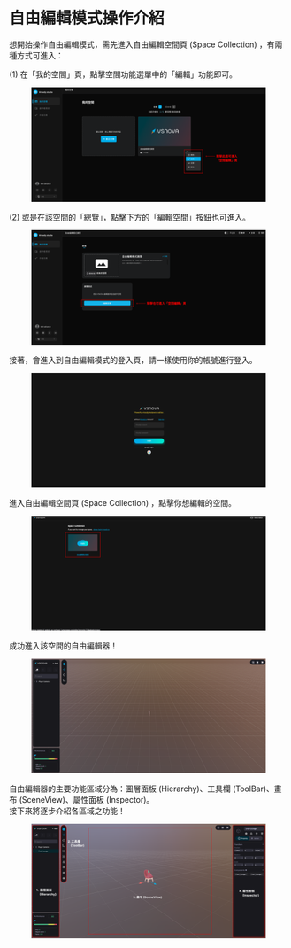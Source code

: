# 自由編輯模式操作介紹

想開始操作自由編輯模式，需先進入自由編輯空間頁 (Space Collection) ，有兩種方式可進入：

(1) 在「我的空間」頁，點擊空間功能選單中的「編輯」功能即可。

<figure><img src="../.gitbook/assets/Frame 86.png" alt=""><figcaption></figcaption></figure>

(2) 或是在該空間的「總覽」，點擊下方的「編輯空間」按鈕也可進入。

<figure><img src="../.gitbook/assets/Frame 85.png" alt=""><figcaption></figcaption></figure>



接著，會進入到自由編輯模式的登入頁，請一樣使用你的帳號進行登入。

<figure><img src="../.gitbook/assets/Frame 87.png" alt=""><figcaption></figcaption></figure>



進入自由編輯空間頁 (Space Collection) ，點擊你想編輯的空間。

<figure><img src="../.gitbook/assets/Frame 88 (1).png" alt=""><figcaption></figcaption></figure>



成功進入該空間的自由編輯器！

<figure><img src="../.gitbook/assets/Frame 89.png" alt=""><figcaption></figcaption></figure>



自由編輯器的主要功能區域分為：圖層面板 (Hierarchy)、工具欄 (ToolBar)、畫布 (SceneView)、屬性面板 (Inspector)。\
接下來將逐步介紹各區域之功能！

<figure><img src="../.gitbook/assets/Frame 90.png" alt=""><figcaption></figcaption></figure>

